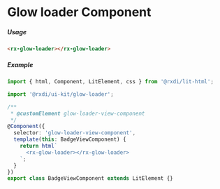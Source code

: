 
# Glow loader Component

##### Usage

```html
<rx-glow-loader></rx-glow-loader>
```

##### Example

```typescript
import { html, Component, LitElement, css } from '@rxdi/lit-html';

import '@rxdi/ui-kit/glow-loader';

/**
 * @customElement glow-loader-view-component
 */
@Component({
  selector: 'glow-loader-view-component',
  template(this: BadgeViewComponent) {
    return html`
      <rx-glow-loader></rx-glow-loader>
    `;
  }
})
export class BadgeViewComponent extends LitElement {}
```


